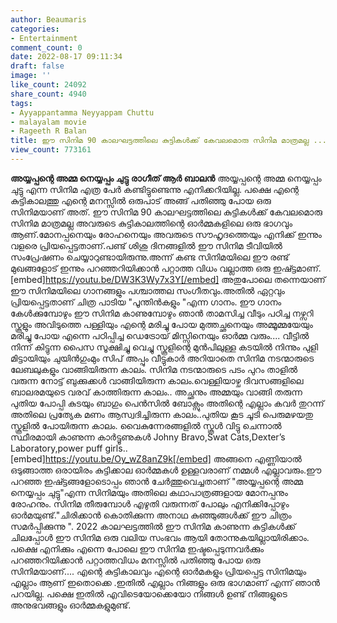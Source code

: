 ```yaml
---
author: Beaumaris
categories:
- Entertainment
comment_count: 0
date: 2022-08-17 09:11:34
draft: false
image: ''
like_count: 24092
share_count: 4940
tags:
- Ayyappantamma Neyyappam Chuttu
- malayalam movie
- Rageeth R Balan
title: ഈ സിനിമ 90 കാലഘട്ടത്തിലെ കുട്ടികൾക്ക് കേവലമൊരു സിനിമ മാത്രമല്ല ...
view_count: 773161
---
```


**അയ്യപ്പന്റെ അമ്മ നെയ്യപ്പം ചുട്ടു** **രാഗീത് ആർ ബാലൻ** അയ്യപ്പന്റെ അമ്മ നെയ്യപ്പം ചുട്ടു എന്ന സിനിമ എത്ര പേർ കണ്ടിട്ടുണ്ടെന്നു എനിക്കറിയില്ല. പക്ഷെ എന്റെ കുട്ടികാലത്തു എന്റെ മനസ്സിൽ ഒരുപാട് അങ്ങ് പതിഞ്ഞു പോയ ഒരു സിനിമയാണ് അത്. ഈ സിനിമ 90 കാലഘട്ടത്തിലെ കുട്ടികൾക്ക് കേവലമൊരു സിനിമ മാത്രമല്ല അവരുടെ കുട്ടികാലത്തിന്റെ ഓർമ്മകളിലെ ഒരു ഭാഗവും ആണ്.മോനപ്പനെയും രോഹനെയും അവരുടെ സൗഹൃദത്തെയും എനിക്ക് ഇന്നും വളരെ പ്രിയപ്പെട്ടതാണ്.പണ്ട് ശിശു ദിനങ്ങളിൽ ഈ സിനിമ ടീവിയിൽ സംപ്രേഷണം ചെയ്യാറുണ്ടായിരുന്നു.അന്ന് കണ്ട സിനിമയിലെ ഈ രണ്ട് മുഖങ്ങളോട് ഇന്നും പറഞ്ഞറിയിക്കാൻ പറ്റാത്ത വിധം വല്ലാത്ത ഒരു ഇഷ്ട്ടമാണ്. [embed]https://youtu.be/DW3K3Wy7x3Y[/embed] അതുപോലെ തന്നെയാണ് ഈ സിനിമയിലെ ഗാനങ്ങളും പശ്ചാത്തല സംഗീതവും.അതിൽ ഏറ്റവും പ്രിയപ്പെട്ടതാണ് ചിത്ര പാടിയ "പൂന്തിൻകളും "എന്ന ഗാനം. ഈ ഗാനം കേൾക്കുമ്പോഴും ഈ സിനിമ കാണുമ്പോഴും ഞാൻ താമസിച്ച വീടും പഠിച്ച നഴ്സറി സ്കൂളും അവിടുത്തെ പള്ളിയും എന്റെ മരിച്ചു പോയ മുത്തച്ഛനെയും അമ്മൂമ്മയേയും മരിച്ചു പോയ എന്നെ പഠിപ്പിച്ച ഡെട്രോയ് മിസ്സിനെയും ഓർമ്മ വരും.... വീട്ടിൽ നിന്ന് കിട്ടുന്ന പൈസ സൂക്ഷിച്ചു വെച്ചു സ്കൂളിന്റെ മുൻപിലുള്ള കടയിൽ നിന്നും പുളി മിട്ടായിയും ചുയിൻഗുംമും സിപ് അപ്പും വീട്ടുകാർ അറിയാതെ സിനിമ നടന്മാരുടെ ലേബലുകളും വാങ്ങിയിരുന്ന കാലം. സിനിമ നടന്മാരുടെ പടം പുറം താളിൽ വരുന്ന നോട്ട് ബുക്കുക്കൾ വാങ്ങിയിരുന്ന കാലം.വെള്ളിയാഴ്ച ദിവസങ്ങളിലെ ബാലരമയുടെ വരവ് കാത്തിരുന്ന കാലം.. അച്ഛനും അമ്മയും വാങ്ങി തരുന്ന പുതിയ പോപ്പി കുടയും ബാഗും പെൻസിൽ ബോക്സും അതിന്റെ എല്ലാം കവർ തുറന്ന് അതിലെ പ്രത്യേക മണം ആസ്വദിച്ചിരുന്ന കാലം..പുതിയ കൂട ചൂടി പെരുമഴയതു സ്കൂളിൽ പോയിരുന്ന കാലം. വൈകുന്നേരങ്ങളിൽ സ്കൂൾ വിട്ടു ചെന്നാൽ സ്ഥീരമായി കാണുന്ന കാർട്ടൂണുകൾ Johny Bravo,Swat Cats,Dexter’s Laboratory,power puff girls.. [embed]https://youtu.be/Oy_wZ8anZ9k[/embed] അങ്ങനെ എണ്ണിയാൽ ഒടുങ്ങാത്ത ഒരായിരം കുട്ടിക്കാല ഓർമ്മകൾ ഉള്ളവരാണ് നമ്മൾ എല്ലാവരും.ഈ പറഞ്ഞ ഇഷ്ട്ടങ്ങളോടൊപ്പം ഞാൻ ചേർത്തുവെച്ചതാണ് "അയ്യപ്പന്റെ അമ്മ നെയ്യപ്പം ചുട്ടു"എന്ന സിനിമയും അതിലെ കഥാപാത്രങ്ങളായ മോനപ്പനും രോഹനും. സിനിമ തീരുമ്പോൾ എഴുതി വരുന്നത് പോലും എനിക്കിപ്പോഴും ഓർമയുണ്ട്."ചിരിക്കാൻ കൊതിക്കുന്ന അനാഥ കുഞ്ഞുങ്ങൾക്ക് ഈ ചിത്രം സമർപ്പിക്കുന്നു ". 2022 കാലഘട്ടത്തിൽ ഈ സിനിമ കാണുന്ന കുട്ടികൾക്ക് ചിലപ്പോൾ ഈ സിനിമ ഒരു വലിയ സംഭവം ആയി തോന്നുകയില്ലായിരിക്കാം. പക്ഷെ എനിക്കും എന്നെ പോലെ ഈ സിനിമ ഇഷ്ടപ്പെടുന്നവർക്കും പറഞ്ഞറിയിക്കാൻ പറ്റാത്തവിധം മനസ്സിൽ പതിഞ്ഞു പോയ ഒരു സിനിമയാണ്.... എന്റെ കുട്ടികാലവും എന്റെ ഓർമകളും പ്രിയപ്പെട്ട സിനിമയും എല്ലാം ആണ് ഇതൊക്കെ .ഇതില്‍ എല്ലാം നിങ്ങളും ഒരു ഭാഗമാണ് എന്ന് ഞാന്‍ പറയില്ല. പക്ഷെ ഇതില്‍ എവിടെയോക്കെയോ നിങ്ങള്‍ ഉണ്ട് നിങ്ങളുടെ അനുഭവങ്ങളും ഓര്‍മ്മകളുമുണ്ട്.